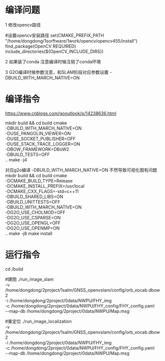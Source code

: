 


# 编译问题

1 修改opencv路径

#设置opencv安装路径
set(CMAKE_PREFIX_PATH "/home/dongdong/1sorftware/1work/opencv/opencv455/install")
find_package(OpenCV REQUIRED)
include_directories(${OpenCV_INCLUDE_DIRS})

2 如果装了conda 注意编译时候注销了conda环境


3 G2O编译时候参数注意，和SLAM阶段对应参数设置
-DBUILD_WITH_MARCH_NATIVE=ON


# 编译指令
https://www.cnblogs.com/gooutlook/p/14238636.html

mkdir build && cd build
cmake \
    -DBUILD_WITH_MARCH_NATIVE=ON \
    -DUSE_PANGOLIN_VIEWER=ON \
    -DUSE_SOCKET_PUBLISHER=OFF \
    -DUSE_STACK_TRACE_LOGGER=ON \
    -DBOW_FRAMEWORK=DBoW2 \
    -DBUILD_TESTS=OFF \
    ..
make -j4

对应g2o编译 -DBUILD_WITH_MARCH_NATIVE=ON 不然导致可视化图有问题
mkdir build && cd build
cmake \
    -DCMAKE_BUILD_TYPE=Release \
    -DCMAKE_INSTALL_PREFIX=/usr/local \
    -DCMAKE_CXX_FLAGS=-std=c++11 \
    -DBUILD_SHARED_LIBS=ON \
    -DBUILD_UNITTESTS=OFF \
    -DBUILD_WITH_MARCH_NATIVE=ON \
    -DG2O_USE_CHOLMOD=OFF \
    -DG2O_USE_CSPARSE=ON \
    -DG2O_USE_OPENGL=OFF \
    -DG2O_USE_OPENMP=ON \
    ..
make -j8
make install



# 运行指令
cd  /build

#建图
./run_image_slam \
-v /home/dongdong/2project/1salm/GNSS_openvslam/config/orb_vocab.dbow2 \
-i /home/dongdong/2project/0data/NWPU/FHY_img \
-c /home/dongdong/2project/0data/NWPU/FHY_config/FHY_config.yaml  \
--map-db /home/dongdong/2project/0data/NWPU/Map.msg


#重定位
./run_image_localization \
-v /home/dongdong/2project/1salm/GNSS_openvslam/config/orb_vocab.dbow2 \
-i /home/dongdong/2project/0data/NWPU/FHY_img \
-c /home/dongdong/2project/0data/NWPU/FHY_config/FHY_config.yaml  \
--map-db /home/dongdong/2project/0data/NWPU/Map.msg

